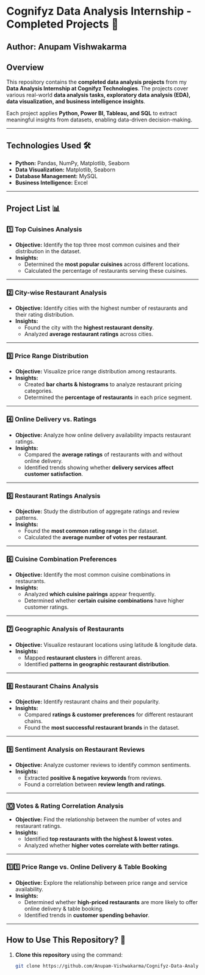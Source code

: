 # Cognifyz Data Analysis Internship - Completed Projects 🚀  

## Author: Anupam Vishwakarma  

## Overview  
This repository contains the **completed data analysis projects** from my **Data Analysis Internship at Cognifyz Technologies**. The projects cover various real-world **data analysis tasks, exploratory data analysis (EDA), data visualization, and business intelligence insights**.  

Each project applies **Python, Power BI, Tableau, and SQL** to extract meaningful insights from datasets, enabling data-driven decision-making.  

---

## Technologies Used 🛠️  
- **Python:** Pandas, NumPy, Matplotlib, Seaborn  
- **Data Visualization:**  Matplotlib, Seaborn
- **Database Management:** MySQL  
- **Business Intelligence:** Excel   

---

## Project List 📊  

### **1️⃣ Top Cuisines Analysis**  
- **Objective:** Identify the top three most common cuisines and their distribution in the dataset.  
- **Insights:**  
  - Determined the **most popular cuisines** across different locations.  
  - Calculated the percentage of restaurants serving these cuisines.  

---

### **2️⃣ City-wise Restaurant Analysis**  
- **Objective:** Identify cities with the highest number of restaurants and their rating distribution.  
- **Insights:**  
  - Found the city with the **highest restaurant density**.  
  - Analyzed **average restaurant ratings** across cities.  

---

### **3️⃣ Price Range Distribution**  
- **Objective:** Visualize price range distribution among restaurants.  
- **Insights:**  
  - Created **bar charts & histograms** to analyze restaurant pricing categories.  
  - Determined the **percentage of restaurants** in each price segment.  

---

### **4️⃣ Online Delivery vs. Ratings**  
- **Objective:** Analyze how online delivery availability impacts restaurant ratings.  
- **Insights:**  
  - Compared the **average ratings** of restaurants with and without online delivery.  
  - Identified trends showing whether **delivery services affect customer satisfaction**.  

---

### **5️⃣ Restaurant Ratings Analysis**  
- **Objective:** Study the distribution of aggregate ratings and review patterns.  
- **Insights:**  
  - Found the **most common rating range** in the dataset.  
  - Calculated the **average number of votes per restaurant**.  

---

### **6️⃣ Cuisine Combination Preferences**  
- **Objective:** Identify the most common cuisine combinations in restaurants.  
- **Insights:**  
  - Analyzed **which cuisine pairings** appear frequently.  
  - Determined whether **certain cuisine combinations** have higher customer ratings.  

---

### **7️⃣ Geographic Analysis of Restaurants**  
- **Objective:** Visualize restaurant locations using latitude & longitude data.  
- **Insights:**  
  - Mapped **restaurant clusters** in different areas.  
  - Identified **patterns in geographic restaurant distribution**.  

---

### **8️⃣ Restaurant Chains Analysis**  
- **Objective:** Identify restaurant chains and their popularity.  
- **Insights:**  
  - Compared **ratings & customer preferences** for different restaurant chains.  
  - Found the **most successful restaurant brands** in the dataset.  

---

### **9️⃣ Sentiment Analysis on Restaurant Reviews**  
- **Objective:** Analyze customer reviews to identify common sentiments.  
- **Insights:**  
  - Extracted **positive & negative keywords** from reviews.  
  - Found a correlation between **review length and ratings**.  

---

### **🔟 Votes & Rating Correlation Analysis**  
- **Objective:** Find the relationship between the number of votes and restaurant ratings.  
- **Insights:**  
  - Identified **top restaurants with the highest & lowest votes**.  
  - Analyzed whether **higher votes correlate with better ratings**.  

---

### **1️⃣1️⃣ Price Range vs. Online Delivery & Table Booking**  
- **Objective:** Explore the relationship between price range and service availability.  
- **Insights:**  
  - Determined whether **high-priced restaurants** are more likely to offer online delivery & table booking.  
  - Identified trends in **customer spending behavior**.  

---

## How to Use This Repository? 📝  
1. **Clone this repository** using the command:  
   ```bash
   git clone https://github.com/Anupam-Vishwakarma/Cognifyz-Data-Analysis-Projects.git
